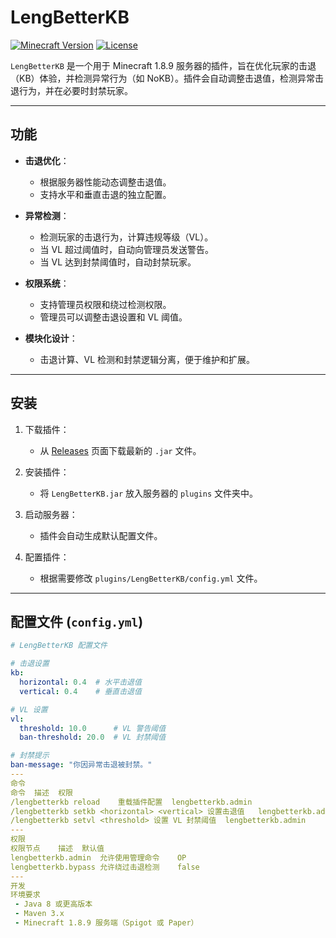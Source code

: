 # LengBetterKB

[![Minecraft Version](https://img.shields.io/badge/Minecraft-1.8.9-brightgreen)](https://www.minecraft.net)
[![License](https://img.shields.io/badge/License-MIT-blue)](LICENSE)

`LengBetterKB` 是一个用于 Minecraft 1.8.9 服务器的插件，旨在优化玩家的击退（KB）体验，并检测异常行为（如 NoKB）。插件会自动调整击退值，检测异常击退行为，并在必要时封禁玩家。

---

## 功能

- **击退优化**：
  - 根据服务器性能动态调整击退值。
  - 支持水平和垂直击退的独立配置。

- **异常检测**：
  - 检测玩家的击退行为，计算违规等级（VL）。
  - 当 VL 超过阈值时，自动向管理员发送警告。
  - 当 VL 达到封禁阈值时，自动封禁玩家。

- **权限系统**：
  - 支持管理员权限和绕过检测权限。
  - 管理员可以调整击退设置和 VL 阈值。

- **模块化设计**：
  - 击退计算、VL 检测和封禁逻辑分离，便于维护和扩展。

---

## 安装

1. 下载插件：
   - 从 [Releases](https://github.com/YourName/LengBetterKB/releases) 页面下载最新的 `.jar` 文件。

2. 安装插件：
   - 将 `LengBetterKB.jar` 放入服务器的 `plugins` 文件夹中。

3. 启动服务器：
   - 插件会自动生成默认配置文件。

4. 配置插件：
   - 根据需要修改 `plugins/LengBetterKB/config.yml` 文件。

---

## 配置文件 (`config.yml`)

```yaml
# LengBetterKB 配置文件

# 击退设置
kb:
  horizontal: 0.4  # 水平击退值
  vertical: 0.4    # 垂直击退值

# VL 设置
vl:
  threshold: 10.0      # VL 警告阈值
  ban-threshold: 20.0  # VL 封禁阈值

# 封禁提示
ban-message: "你因异常击退被封禁。"
---
命令
命令	描述	权限
/lengbetterkb reload	重载插件配置	lengbetterkb.admin
/lengbetterkb setkb <horizontal> <vertical>	设置击退值	lengbetterkb.admin
/lengbetterkb setvl <threshold>	设置 VL 封禁阈值	lengbetterkb.admin
---
权限
权限节点	描述	默认值
lengbetterkb.admin	允许使用管理命令	OP
lengbetterkb.bypass	允许绕过击退检测	false
---
开发
环境要求
 - Java 8 或更高版本
 - Maven 3.x
 - Minecraft 1.8.9 服务端（Spigot 或 Paper）
